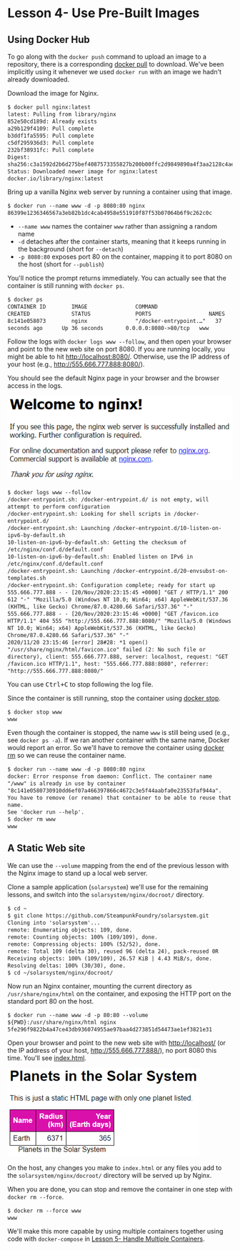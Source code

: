 # Lesson 4- Use Pre-Built Images

## Using Docker Hub

To go along with the `docker push` command to upload an image to a repository,
there is a corresponding [docker pull](https://docs.docker.com/engine/reference/commandline/pull/)
to download. We've been implicitly using it whenever we used `docker run` with
an image we hadn't already downloaded.

Download the image for Nginx.

```console
$ docker pull nginx:latest
latest: Pulling from library/nginx
852e50cd189d: Already exists
a29b129f4109: Pull complete
b3ddf1fa5595: Pull complete
c5df295936d3: Pull complete
232bf38931fc: Pull complete
Digest: sha256:c3a1592d2b6d275bef4087573355827b200b00ffc2d9849890a4f3aa2128c4ae
Status: Downloaded newer image for nginx:latest
docker.io/library/nginx:latest
```

Bring up a vanilla Nginx web server by running a container using that image.

```console
$ docker run --name www -d -p 8080:80 nginx
86399e1236346567a3eb82b1dc4cab4958e551910f87f53b07064b6f9c262c0c
```

* `--name www` names the container `www` rather than assigning a random name
* `-d` detaches after the container starts, meaning that it keeps running in the
  background (short for `--detach`)
* `-p 8080:80` exposes port 80 on the container, mapping it to port 8080 on the
  host (short for `--publish`)

You'll notice the prompt returns immediately. You can actually see that the
container is still running with `docker ps`.

```console
$ docker ps
CONTAINER ID        IMAGE               COMMAND                  CREATED             STATUS              PORTS                  NAMES
8c141e058073        nginx               "/docker-entrypoint.…"   37 seconds ago      Up 36 seconds       0.0.0.0:8080->80/tcp   www
```

Follow the logs with `docker logs www --follow`, and then open your browser and
point to the new web site on port 8080. If you are running locally, you might be
able to hit <http://localhost:8080/>. Otherwise, use the IP address of your host
(e.g., <http://555.666.777.888:8080/>).

You should see the default Nginx page in your browser and the browser access in
the logs.

![Welcome to nginx!](welcome-to-nginx.png?raw=true "Default Nginx page")

```console
$ docker logs www --follow
/docker-entrypoint.sh: /docker-entrypoint.d/ is not empty, will attempt to perform configuration
/docker-entrypoint.sh: Looking for shell scripts in /docker-entrypoint.d/
/docker-entrypoint.sh: Launching /docker-entrypoint.d/10-listen-on-ipv6-by-default.sh
10-listen-on-ipv6-by-default.sh: Getting the checksum of /etc/nginx/conf.d/default.conf
10-listen-on-ipv6-by-default.sh: Enabled listen on IPv6 in /etc/nginx/conf.d/default.conf
/docker-entrypoint.sh: Launching /docker-entrypoint.d/20-envsubst-on-templates.sh
/docker-entrypoint.sh: Configuration complete; ready for start up
555.666.777.888 - - [20/Nov/2020:23:15:45 +0000] "GET / HTTP/1.1" 200 612 "-" "Mozilla/5.0 (Windows NT 10.0; Win64; x64) AppleWebKit/537.36 (KHTML, like Gecko) Chrome/87.0.4280.66 Safari/537.36" "-"
555.666.777.888 - - [20/Nov/2020:23:15:46 +0000] "GET /favicon.ico HTTP/1.1" 404 555 "http://555.666.777.888:8080/" "Mozilla/5.0 (Windows NT 10.0; Win64; x64) AppleWebKit/537.36 (KHTML, like Gecko) Chrome/87.0.4280.66 Safari/537.36" "-"
2020/11/20 23:15:46 [error] 28#28: *1 open() "/usr/share/nginx/html/favicon.ico" failed (2: No such file or directory), client: 555.666.777.888, server: localhost, request: "GET /favicon.ico HTTP/1.1", host: "555.666.777.888:8080", referrer: "http://555.666.777.888:8080/"
```

You can use <kbd><kbd>Ctrl</kbd>+<kbd>C</kbd></kbd> to stop following the log
file.

Since the container is still running, stop the container using
[docker stop](https://docs.docker.com/engine/reference/commandline/stop/).

```console
$ docker stop www
www
```

Even though the container is stopped, the name `www` is still being used (e.g.,
see `docker ps -a`). If we ran another container with the same name, Docker
would report an error. So we'll have to remove the container using
[docker rm](https://docs.docker.com/engine/reference/commandline/rm/) so we can
reuse the container name.

```console
$ docker run --name www -d -p 8080:80 nginx
docker: Error response from daemon: Conflict. The container name "/www" is already in use by container "8c141e0580730910dd6ef07a466397866c4672c3e5f44aabfa0e23553faf944a". You have to remove (or rename) that container to be able to reuse that name.
See 'docker run --help'.
$ docker rm www
www
```

## A Static Web site

We can use the `--volume` mapping from the end of the previous lesson with the
Nginx image to stand up a local web server.

Clone a sample application (`solarsystem`) we'll use for the remaining lessons,
and switch into the `solarsystem/nginx/docroot/` directory.

```console
$ cd ~
$ git clone https://github.com/SteampunkFoundry/solarsystem.git
Cloning into 'solarsystem'...
remote: Enumerating objects: 109, done.
remote: Counting objects: 100% (109/109), done.
remote: Compressing objects: 100% (52/52), done.
remote: Total 109 (delta 30), reused 96 (delta 24), pack-reused 0R
Receiving objects: 100% (109/109), 26.57 KiB | 4.43 MiB/s, done.
Resolving deltas: 100% (30/30), done.
$ cd ~/solarsystem/nginx/docroot/
```

Now run an Nginx container, mounting the current directory as
`/usr/share/nginx/html` on the container, and exposing the HTTP port on the
standard port 80 on the host.

```console
$ docker run --name www -d -p 80:80 --volume ${PWD}:/usr/share/nginx/html nginx
5fe296f9822b4a47ce43db936074955ae97baa4d273851d54473ae1ef3821e31
```

Open your browser and point to the new web site with <http://localhost/>
(or the IP address of your host, <http://555.666.777.888/>), no port 8080 this time.
You'll see [index.html](https://github.com/SteampunkFoundry/solarsystem/blob/main/nginx/docroot/index.html).

![Planets in the Solar System](planets-in-the-solar-system.png?raw=true
"Static HTML page")

On the host, any changes you make to `index.html` or any files you add to the
`solarsystem/nginx/docroot/` directory will be served up by Nginx.

When you are done, you can stop and remove the container in one step with
`docker rm --force`.

```console
$ docker rm --force www
www
```

We'll make this more capable by using multiple containers together using code
with `docker-compose` in [Lesson 5- Handle Multiple Containers](../05-Lesson/README.md).
